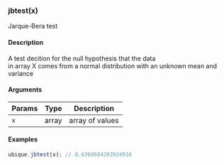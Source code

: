 ### jbtest(x)

Jarque-Bera test


#### Description

A test decition for the null hypothesis that the data  
in array X comes from a normal distribution with an unknown mean and variance  



#### Arguments

|Params|Type|Description
|---------|----|-----------
|`x` | array | array of values


#### Examples

```js
ubique.jbtest(x); // 0.6360604293924916
```

